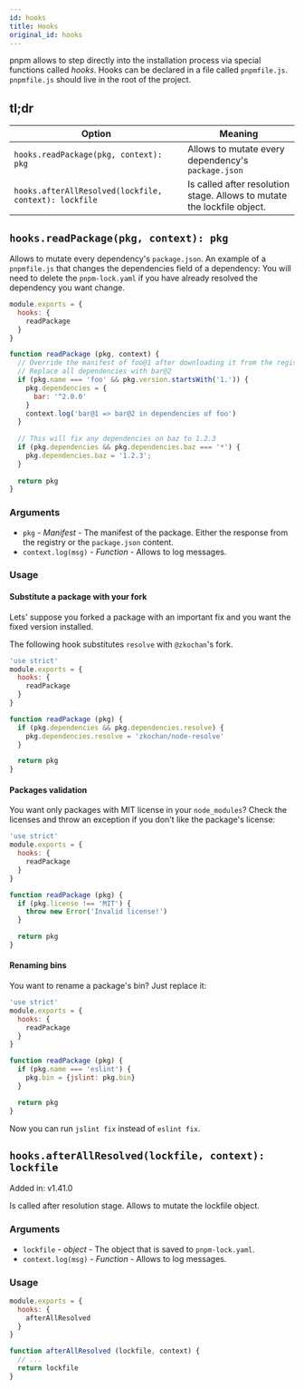 ```yaml
---
id: hooks
title: Hooks
original_id: hooks
---
```


pnpm allows to step directly into the installation process via special functions called *hooks*.
Hooks can be declared in a file called `pnpmfile.js`. `pnpmfile.js` should live in the root of the project.

## tl;dr

|Option|Meaning|
|--|--|
|`hooks.readPackage(pkg, context): pkg` | Allows to mutate every dependency's `package.json` |
|`hooks.afterAllResolved(lockfile, context): lockfile` | Is called after resolution stage. Allows to mutate the lockfile object. |

## `hooks.readPackage(pkg, context): pkg`

Allows to mutate every dependency's `package.json`.
An example of a `pnpmfile.js` that changes the dependencies field of a dependency:
You will need to delete the `pnpm-lock.yaml` if you have already resolved the dependency you want change.

```js
module.exports = {
  hooks: {
    readPackage
  }
}

function readPackage (pkg, context) {
  // Override the manifest of foo@1 after downloading it from the registry
  // Replace all dependencies with bar@2
  if (pkg.name === 'foo' && pkg.version.startsWith('1.')) {
    pkg.dependencies = {
      bar: '^2.0.0'
    }
    context.log('bar@1 => bar@2 in dependencies of foo')
  }
  
  // This will fix any dependencies on baz to 1.2.3
  if (pkg.dependencies && pkg.dependencies.baz === '*') {
    pkg.dependencies.baz = '1.2.3';
  }
  
  return pkg
}
```

### Arguments

* `pkg` - _Manifest_ - The manifest of the package. Either the response from the registry or the `package.json` content.
* `context.log(msg)` - _Function_ - Allows to log messages.

### Usage

#### Substitute a package with your fork

Lets' suppose you forked a package with an important fix and you want the fixed
version installed.

The following hook substitutes `resolve` with `@zkochan`'s fork.

```js
'use strict'
module.exports = {
  hooks: {
    readPackage
  }
}

function readPackage (pkg) {
  if (pkg.dependencies && pkg.dependencies.resolve) {
    pkg.dependencies.resolve = 'zkochan/node-resolve'
  }

  return pkg
}
```

#### Packages validation

You want only packages with MIT license in your `node_modules`? Check the licenses
and throw an exception if you don't like the package's license:

```js
'use strict'
module.exports = {
  hooks: {
    readPackage
  }
}

function readPackage (pkg) {
  if (pkg.license !== 'MIT') {
    throw new Error('Invalid license!')
  }

  return pkg
}
```

#### Renaming bins

You want to rename a package's bin? Just replace it:

```js
'use strict'
module.exports = {
  hooks: {
    readPackage
  }
}

function readPackage (pkg) {
  if (pkg.name === 'eslint') {
    pkg.bin = {jslint: pkg.bin}
  }

  return pkg
}
```

Now you can run `jslint fix` instead of `eslint fix`.

## `hooks.afterAllResolved(lockfile, context): lockfile`

Added in: v1.41.0

Is called after resolution stage. Allows to mutate the lockfile object.

### Arguments

* `lockfile` - _object_ - The object that is saved to `pnpm-lock.yaml`.
* `context.log(msg)` - _Function_ - Allows to log messages.

### Usage

```js
module.exports = {
  hooks: {
    afterAllResolved
  }
}

function afterAllResolved (lockfile, context) {
  // ...
  return lockfile
}
```
